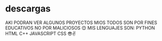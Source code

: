 # descargas
AKI PODRAN VER ALGUNOS PROYECTOS MIOS TODOS SON POR FINES EDUCATIVOS NO POR MALICIOSOS 😊 
MIS LENGUAJES SON: PYTHON HTML C++ JAVASCRIPT CSS 😎✌
